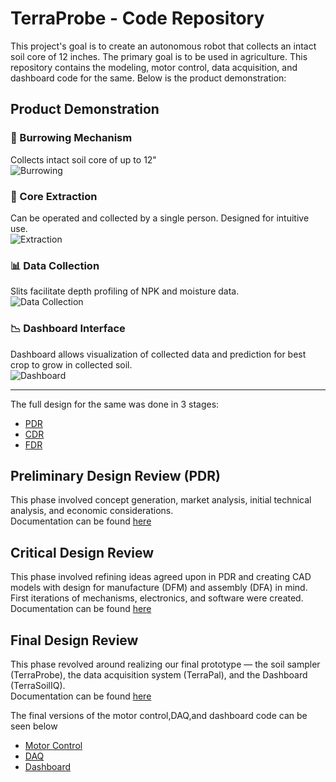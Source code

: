 # TerraProbe - Code Repository

This project's goal is to create an autonomous robot that collects an intact soil core of 12 inches. The primary goal is to be used in agriculture. This repository contains the modeling, motor control, data acquisition, and dashboard code for the same. Below is the product demonstration:

## Product Demonstration

### 🔩 Burrowing Mechanism
Collects intact soil core of up to 12"  
![Burrowing](Documentation/FDR/Gifs/Burrowing.gif)

### 🪫 Core Extraction
Can be operated and collected by a single person. Designed for intuitive use.  
![Extraction](Documentation/FDR/Gifs/Extraction.gif)

### 📊 Data Collection
Slits facilitate depth profiling of NPK and moisture data.  
![Data Collection](Documentation/FDR/Gifs/Data_Collection.gif)

### 📉 Dashboard Interface
Dashboard allows visualization of collected data and prediction for best crop to grow in collected soil.  
![Dashboard](Documentation/FDR/Gifs/Dashboard.gif)

---

The full design for the same was done in 3 stages:

- [PDR](#preliminary-design-review)
- [CDR](#critical-design-review)
- [FDR](#final-design-review)

## Preliminary Design Review (PDR)
This phase involved concept generation, market analysis, initial technical analysis, and economic considerations.  
Documentation can be found [here](Documentation/PDR)

## Critical Design Review
This phase involved refining ideas agreed upon in PDR and creating CAD models with design for manufacture (DFM) and assembly (DFA) in mind. First iterations of mechanisms, electronics, and software were created.  
Documentation can be found [here](Documentation/CDR)

## Final Design Review
This phase revolved around realizing our final prototype — the soil sampler (TerraProbe), the data acquisition system (TerraPal), and the Dashboard (TerraSoilIQ).  
Documentation can be found [here](Documentation/FDR)

The final versions of the motor control,DAQ,and dashboard code can be seen below
- [Motor Control](Motor%20Control)
- [DAQ](DAQ)
- [Dashboard](Dashboard)